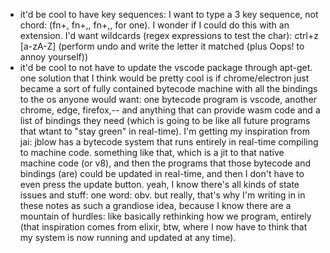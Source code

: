 
- it'd be cool to have key sequences: I want to type a 3 key sequence, not chord: (fn+, fn+,, fn+,, for one).
  I wonder if I could do this with an extension.
  I'd want wildcards (regex expressions to test the char): ctrl+z [a-zA-Z] (perform undo and write the letter it matched (plus Oops! to annoy yourself))
- it'd be cool to not have to update the vscode package through apt-get.
  one solution that I think would be pretty cool is if chrome/electron just became a sort of fully contained bytecode machine with all the bindings to the os anyone would want: one bytecode program is vscode, another chrome, edge, firefox,-- and anything that can provide wasm code and a list of bindings they need (which is going to be like all future programs that wtant to "stay green" in real-time).
  I'm getting my inspiration from jai: jblow has a bytecode system that runs entirely in real-time compiling to machine code. something like that, which is a jit to that native machine code (or v8), and then the programs that those bytecode and bindings (are) could be updated in real-time, and then I don't have to even press the update button.
    yeah, I know there's all kinds of state issues and stuff: one word: obv.
    but really, that's why I'm writing in in these notes as such a grandiose idea, because I know there are a mountain of hurdles: like basically rethinking how we program, entirely (that inspiration comes from elixir, btw, where I now have to think that my system is now running and updated at any time).